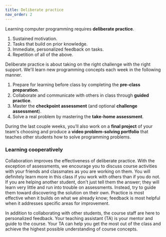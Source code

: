 ```yaml
---
title: Deliberate practice
nav_order: 2
---
```


Learning computer programming requires **deliberate practice**.

1. Sustained motivation.
1. Tasks that build on prior knowledge.
1. Immediate, personalized feedback on tasks.
1. Repetition of all of the above.

Deliberate practice is about taking on the right challenge with the right support. We'll learn new programming concepts each week in the following manner.

1. Prepare for learning before class by completing the **pre-class preparation**.
1. Collaborate and communicate with others in class through **guided practice**.
1. Master the **checkpoint assessment** (and optional **challenge assessment**).
1. Solve a real problem by mastering the **take-home assessment**.

During the last couple weeks, you'll also work on a **final project** of your team's choosing and produce a **video problem-solving portfolio** that teaches other students how to solve programming problems.

### Learning cooperatively

Collaboration improves the effectiveness of deliberate practice. With the exception of assessments, we encourage you to discuss course activities with your friends and classmates as you are working on them. You will definitely learn more in this class if you work with others than if you do not. If you are helping another student, don't just tell them the answer; they will learn very little and run into trouble on assessments. Instead, try to guide them toward discovering the solution on their own. Practice is most effective when it builds on what we already know; feedback is most helpful when it addresses specific areas for improvement.

In addition to collaborating with other students, the course staff are here to personalized feedback. Your teaching assistant (TA) is your mentor and guide to the course. Your TA can help you get the most out of the class and achieve the highest possible understanding of course concepts.
